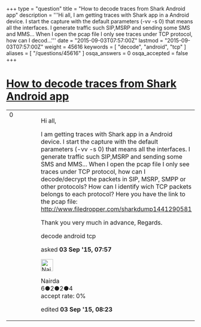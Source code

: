 +++
type = "question"
title = "How to decode traces from Shark Android app"
description = '''Hi all,  I am getting traces with Shark app in a Android device.  I start the capture with the default parameters (-vv -s 0) that means all the interfaces. I generate traffic such SIP,MSRP and sending some SMS and MMS... When I open the pcap file I only see traces under TCP protocol, how can I decod...'''
date = "2015-09-03T07:57:00Z"
lastmod = "2015-09-03T07:57:00Z"
weight = 45616
keywords = [ "decode", "android", "tcp" ]
aliases = [ "/questions/45616" ]
osqa_answers = 0
osqa_accepted = false
+++

<div class="headNormal">

# [How to decode traces from Shark Android app](/questions/45616/how-to-decode-traces-from-shark-android-app)

</div>

<div id="main-body">

<div id="askform">

<table id="question-table" style="width:100%;"><colgroup><col style="width: 50%" /><col style="width: 50%" /></colgroup><tbody><tr class="odd"><td style="width: 30px; vertical-align: top"><div class="vote-buttons"><span id="post-45616-upvote" class="ajax-command post-vote up" rel="nofollow" title="I like this post (click again to cancel)"> </span><div id="post-45616-score" class="post-score" title="current number of votes">0</div><span id="post-45616-downvote" class="ajax-command post-vote down" rel="nofollow" title="I dont like this post (click again to cancel)"> </span> <span id="favorite-mark" class="ajax-command favorite-mark" rel="nofollow" title="mark/unmark this question as favorite (click again to cancel)"> </span><div id="favorite-count" class="favorite-count"></div></div></td><td><div id="item-right"><div class="question-body"><p>Hi all,</p><p>I am getting traces with Shark app in a Android device. I start the capture with the default parameters (-vv -s 0) that means all the interfaces. I generate traffic such SIP,MSRP and sending some SMS and MMS... When I open the pcap file I only see traces under TCP protocol, how can I decode/decrypt the packets in SIP, MSRP, SMPP or other protocols? How can I identify wich TCP packets belongs to each protocol? Here you have the link to the pcap file: <a href="http://www.filedropper.com/sharkdump1441290581">http://www.filedropper.com/sharkdump1441290581</a></p><p>Thank you very much in advance, Regards.</p></div><div id="question-tags" class="tags-container tags"><span class="post-tag tag-link-decode" rel="tag" title="see questions tagged &#39;decode&#39;">decode</span> <span class="post-tag tag-link-android" rel="tag" title="see questions tagged &#39;android&#39;">android</span> <span class="post-tag tag-link-tcp" rel="tag" title="see questions tagged &#39;tcp&#39;">tcp</span></div><div id="question-controls" class="post-controls"></div><div class="post-update-info-container"><div class="post-update-info post-update-info-user"><p>asked <strong>03 Sep '15, 07:57</strong></p><img src="https://secure.gravatar.com/avatar/08317d6cd999a98c43fd85807066c6d8?s=32&amp;d=identicon&amp;r=g" class="gravatar" width="32" height="32" alt="Nairda&#39;s gravatar image" /><p><span>Nairda</span><br />
<span class="score" title="6 reputation points">6</span><span title="2 badges"><span class="badge1">●</span><span class="badgecount">2</span></span><span title="2 badges"><span class="silver">●</span><span class="badgecount">2</span></span><span title="4 badges"><span class="bronze">●</span><span class="badgecount">4</span></span><br />
<span class="accept_rate" title="Rate of the user&#39;s accepted answers">accept rate:</span> <span title="Nairda has no accepted answers">0%</span></p></div><div class="post-update-info post-update-info-edited"><p><span> edited <strong>03 Sep '15, 08:23</strong> </span></p></div></div><div id="comments-container-45616" class="comments-container"></div><div id="comment-tools-45616" class="comment-tools"></div><div class="clear"></div><div id="comment-45616-form-container" class="comment-form-container"></div><div class="clear"></div></div></td></tr></tbody></table>

</div>

</div>

